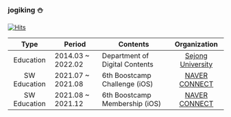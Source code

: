 ### jogiking ⛄️
[![Hits](https://hits.seeyoufarm.com/api/count/incr/badge.svg?url=https%3A%2F%2Fgithub.com%2Fjogiking&count_bg=%2379C83D&title_bg=%23555555&icon=&icon_color=%23E7E7E7&title=hits&edge_flat=false)](https://hits.seeyoufarm.com)

|Type|Period|Contents|Organization|
|:--:|---------------|--------|:----------:|
|Education|2014.03 ~ 2022.02|Department of Digital Contents|[Sejong University](http://sejong.ac.kr/)|
|SW Education|2021.07 ~ 2021.08|6th Boostcamp Challenge (iOS)|[NAVER CONNECT](https://www.connect.or.kr/)|
|SW Education|2021.08 ~ 2021.12|6th Boostcamp Membership (iOS)|[NAVER CONNECT](https://www.connect.or.kr/)|

<!--

[![Solved.ac
프로필](http://mazassumnida.wtf/api/mini/generate_badge?boj=jgwan)](https://solved.ac/jgwan)

**jogiking/jogiking** is a ✨ _special_ ✨ repository because its `README.md` (this file) appears on your GitHub profile.

Here are some ideas to get you started:

- 🔭 I’m currently working on ...
- 🌱 I’m currently learning ...
- 👯 I’m looking to collaborate on ...
- 🤔 I’m looking for help with ...
- 💬 Ask me about ...
- 📫 How to reach me: ...
- 😄 Pronouns: ...
- ⚡ Fun fact: ...
-->

